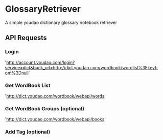 # GlossaryRetriever

A simple youdao dictionary glossary notebook retriever

## API Requests

### Login

'http://account.youdao.com/login?service=dict&back_url=http://dict.youdao.com/wordbook/wordlist%3Fkeyfrom%3Dnull'

### Get WordBook List

'http://dict.youdao.com/wordbook/webapi/words'

### Get WordBook Groups (optional)

'http://dict.youdao.com/wordbook/webapi/books'

### Add Tag (optional)
